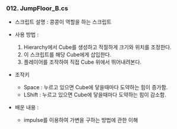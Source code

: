 ### 012. JumpFloor_B.cs
 * 스크립트 설명 : 콩콩이 역할을 하는 스크립트
 * 사용 방법 : 
	1. Hierarchy에서 Cube를 생성하고 적절하게 크기와 위치를 조정한다.
	2. 이 스크립트를 해당 Cube에게 삽입한다.
	3. 플레이어를 조작하여 직접 Cube 위에서 뛰어내려본다.

 * 조작키
	- Space : 누르고 있으면 Cube에 닿을때마다 도약하는 힘이 증가함.
	- LShift : 누르고 있으면 Cube에 닿을때마다 도약하는 힘이 감소함.

 * 배운 내용 :
	- impulse를 이용하여 가변을 구하는 방법에 관한 이해